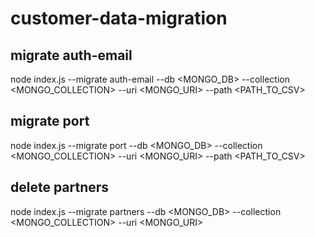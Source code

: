 # customer-data-migration

## migrate auth-email

node index.js --migrate auth-email --db <MONGO_DB> --collection <MONGO_COLLECTION> --uri <MONGO_URI> --path <PATH_TO_CSV>

## migrate port

node index.js --migrate port --db <MONGO_DB> --collection <MONGO_COLLECTION> --uri <MONGO_URI> --path <PATH_TO_CSV>

## delete partners

node index.js --migrate partners --db <MONGO_DB> --collection <MONGO_COLLECTION> --uri <MONGO_URI>
